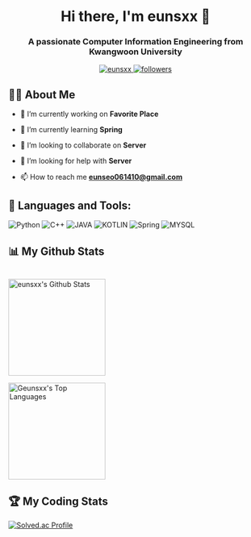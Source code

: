 <h1 align="center">Hi there, I'm eunsxx 👋</h1>
<h3 align="center">A passionate Computer Information Engineering from Kwangwoon University</h3>

<p align="center">
  <a href="https://github.com/eunsxx">
    <img src="https://komarev.com/ghpvc/?username=eunsxx&label=Profile%20views&color=0e75b6&style=flat" alt="eunsxx" />
  </a>
  <a href="https://github.com/eunsxx?tab=followers">
    <img src="https://img.shields.io/github/followers/eunsxx?label=Followers" alt="followers">
  </a>
</p>

## 🙋‍♂️ About Me

- 🔭 I’m currently working on **Favorite Place**

- 🌱 I’m currently learning **Spring**

- 👯 I’m looking to collaborate on **Server**

- 🤝 I’m looking for help with **Server**

- 📫 How to reach me **eunseo061410@gmail.com**


## 🚀 Languages and Tools:
![Python](https://img.shields.io/badge/Python-14354C?style=for-the-badge&logo=python&logoColor=white)
![C++](https://img.shields.io/badge/C%2B%2B-00599C?style=for-the-badge&logo=c%2B%2B&logoColor=white)
![JAVA](https://img.shields.io/badge/Java-ED8B00?style=for-the-badge&logo=openjdk&logoColor=white)
![KOTLIN](https://img.shields.io/badge/Kotlin-0095D5?&style=for-the-badge&logo=kotlin&logoColor=white)
![Spring](https://img.shields.io/badge/Spring-6DB33F?style=for-the-badge&logo=spring&logoColor=white)
![MYSQL](https://img.shields.io/badge/MySQL-00000F?style=for-the-badge&logo=mysql&logoColor=white)



## 📊 My Github Stats

  <br/>
    <a href="https://github.com/eunsxx"><img alt="eunsxx's Github Stats" src="https://github-readme-stats.vercel.app/api?username=eunsxx&show_icons=true&count_private=true&theme=algolia" height="192px"/></a>

  <a href="https://github.com/eunsxx"><img alt="Geunsxx's Top Languages" src="https://github-readme-stats.vercel.app/api/top-langs/?username=eunsxx&langs_count=8&layout=compact&theme=algolia" height="192px"/></a>
  <br/>

## 🏆 My Coding Stats

[![Solved.ac Profile](http://mazassumnida.wtf/api/generate_badge?boj=eunseo120)](https://solved.ac/eunseo120)
